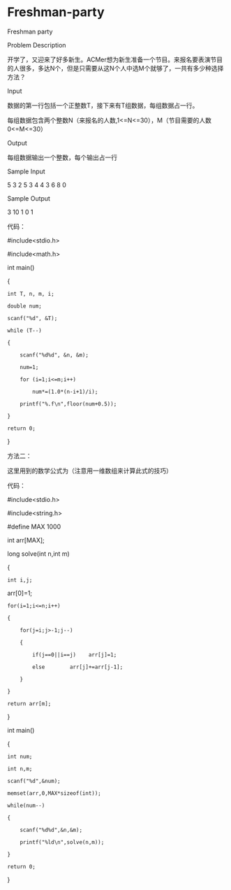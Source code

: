 # Freshman-party

Freshman party

Problem Description

开学了，又迎来了好多新生。ACMer想为新生准备一个节目。来报名要表演节目的人很多，多达N个，但是只需要从这N个人中选M个就够了，一共有多少种选择方法？

Input

数据的第一行包括一个正整数T，接下来有T组数据，每组数据占一行。

每组数据包含两个整数N（来报名的人数,1<=N<=30），M（节目需要的人数0<=M<=30）

Output

每组数据输出一个整数，每个输出占一行

Sample Input

5 3 2 5 3 4 4 3 6 8 0

Sample Output

3 10 1 0 1

代码：

#include<stdio.h>

#include<math.h>

int main()

{

    int T, n, m, i;
    
    double num;
    
    scanf("%d", &T);
    
    while (T--)
    
	{
  
        scanf("%d%d", &n, &m);
        
        num=1;
        
        for (i=1;i<=m;i++)
        
            num*=(1.0*(n-i+1)/i);
            
        printf("%.f\n",floor(num+0.5));
        
    }
    
    return 0;
    
}


方法二：

这里用到的数学公式为（注意用一维数组来计算此式的技巧）

代码：

#include<stdio.h>

#include<string.h>

#define MAX 1000

int arr[MAX];

long solve(int n,int m)

{

    int i,j;
    
arr[0]=1;

    for(i=1;i<=n;i++)
    
    {
    
        for(j=i;j>-1;j--)
        
        {
        
            if(j==0||i==j)    arr[j]=1;
            
            else        arr[j]+=arr[j-1];
            
        }
        
    }
    
    return arr[m];
    
}

int main()

{

    int num;
    
    int n,m;
    
    scanf("%d",&num);
    
    memset(arr,0,MAX*sizeof(int));
    
    while(num--)
    
    {
    
        scanf("%d%d",&n,&m);
        
        printf("%ld\n",solve(n,m));
        
    }
    
    return 0;
    
} 


